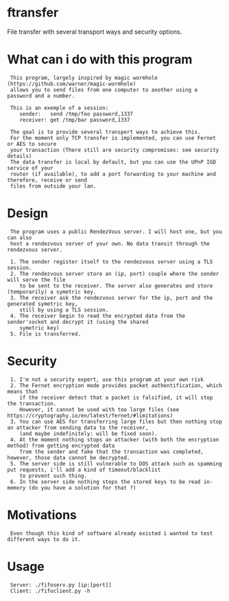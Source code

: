 # ftransfer
File transfer with several transport ways and security options.



# What can i do with this program

     This program, largely inspired by magic wormhole (https://github.com/warner/magic-wormhole)
     allows you to send files from one computer to another using a password and a number.
     
     This is an exemple of a session:
        sender:   send /tmp/foo password,1337
        receiver: get /tmp/bar password,1337
         
     The goal is to provide several transport ways to achieve this.
     For the moment only TCP transfer is implemented, you can use Fernet or AES to secure
     your transaction (There still are security compromises: see security details)
     The data transfer is local by default, but you can use the UPnP IGD service of your
     router (if available), to add a port forwarding to your machine and therefore, receive or send
     files from outside your lan.
     
     
# Design

     The program uses a public RendezVous server. I will host one, but you can also
     host a rendezvous server of your own. No data transit through the rendezvous server.
     
     1. The sender register itself to the rendezvous server using a TLS session.
     2. The rendezvous server store an (ip, port) couple where the sender will serve the file
        to be sent to the receiver. The server also generates and store (temporarily) a symetric key.
     3. The receiver ask the rendezvous server for the ip, port and the generated symetric key,
        still by using a TLS session.
     4. The receiver begin to read the encrypted data from the sender'socket and decrypt it (using the shared
        symetric key)
     5. File is transferred.
     
     
# Security
     
     1. I'm not a security expert, use this program at your own risk
     2. The Fernet encryption mode provides packet authentification, which means that 
        if the receiver detect that a packet is falsified, it will stop the transaction.
        However, it cannot be used with too large files (see https://cryptography.io/en/latest/fernet/#limitations)
     3. You can use AES for transferring large files but then nothing stop an attacker from sending data to the receiver,
        (and maybe indefinitely: will be fixed soon).
     4. At the moment nothing stops an attacker (with both the encryption method) from getting encrypted data
        from the sender and fake that the transaction was completed, however, those data cannot be decrypted.
     5. The server side is still vulnerable to DOS attack such as spamming put requests, i'll add a kind of timeout/blacklist
        to prevent such thing.
     6. In the server side nothing stops the stored keys to be read in-memory (do you have a solution for that ?)
     
     
 # Motivations
 
     Even though this kind of software already existed i wanted to test different ways to do it.
     
 # Usage
    
     Server: ./fifoserv.py [ip:[port]]
     Client: ./fifoclient.py -h
